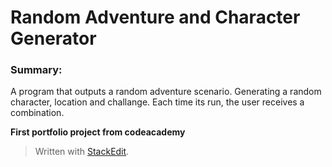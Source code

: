 # Random Adventure and Character Generator

### Summary:
A program that outputs a random adventure scenario. Generating a random character, location and challange. Each time its run, the user receives a combination. 

**First portfolio project from codeacademy**


> Written with [StackEdit](https://stackedit.io/).

